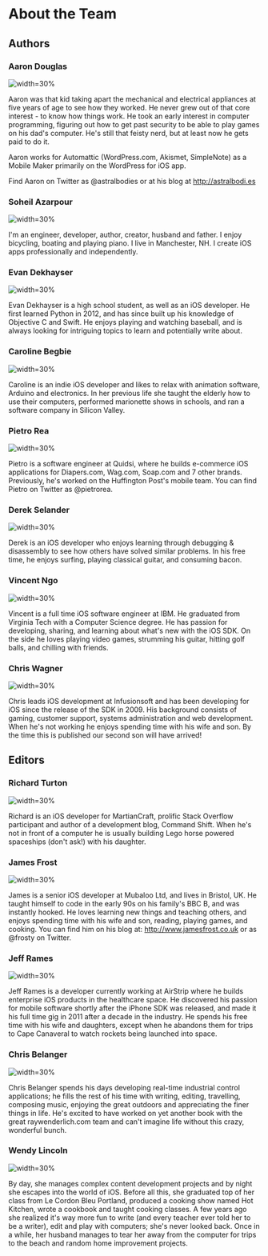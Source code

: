# About the Team

## Authors

### Aaron Douglas

![width=30%](images/aaron_douglas.jpg)

Aaron was that kid taking apart the mechanical and electrical appliances at five years of age to see how they worked. He never grew out of that core interest - to know how things work. He took an early interest in computer programming, figuring out how to get past security to be able to play games on his dad's computer. He's still that feisty nerd, but at least now he gets paid to do it. 

Aaron works for Automattic (WordPress.com, Akismet, SimpleNote) as a Mobile Maker primarily on the WordPress for iOS app.

Find Aaron on Twitter as @astralbodies or at his blog at http://astralbodi.es


### Soheil Azarpour

![width=30%](images/soheil_azarpour.png)

I'm an engineer, developer, author, creator, husband and father. I enjoy bicycling, boating and playing piano. I live in Manchester, NH. I create iOS apps professionally and independently.


### Evan Dekhayser

![width=30%](images/evan_dekhayser.jpg)

Evan Dekhayser is a high school student, as well as an iOS developer. He first learned Python in 2012, and has since built up his knowledge of Objective C and Swift. He enjoys playing and watching baseball, and is always looking for intriguing topics to learn and potentially write about.


### Caroline Begbie

![width=30%](images/caroline_begbie.jpg)

Caroline is an indie iOS developer and likes to relax with animation software, Arduino and electronics.  In her previous life she taught the elderly how to use their computers, performed marionette shows in schools, and ran a software company in Silicon Valley.


### Pietro Rea

![width=30%](images/pietro_rea.jpg)

Pietro is a software engineer at Quidsi, where he builds e-commerce iOS applications for Diapers.com, Wag.com, Soap.com and 7 other brands. Previously, he's worked on the Huffington Post's mobile team. You can find Pietro on Twitter as @pietrorea.


### Derek Selander

![width=30%](images/derek_selander.png)

Derek is an iOS developer who enjoys learning through debugging & disassembly to see how others have solved similar problems. In his free time, he enjoys surfing, playing classical guitar, and consuming bacon.


### Vincent Ngo

![width=30%](images/vincent_ngo.jpg)

Vincent is a full time iOS software engineer at IBM. He graduated from Virginia Tech with a Computer Science degree. He has passion for developing, sharing, and learning about what's new with the iOS SDK. On the side he loves playing video games, strumming his guitar, hitting golf balls, and chilling with friends.


### Chris Wagner

![width=30%](images/chris_wagner.jpg)

Chris leads iOS development at Infusionsoft and has been developing for iOS since the release of the SDK in 2009. His background consists of gaming, customer support, systems administration and web development. When he's not working he enjoys spending time with his wife and son. By the time this is published our second son will have arrived!


## Editors

### Richard Turton

![width=30%](images/richard_turton.jpg)

Richard is an iOS developer for MartianCraft, prolific Stack Overflow participant and author of a development blog, Command Shift. When he's not in front of a computer he is usually building Lego horse powered spaceships (don't ask!) with his daughter.


### James Frost

![width=30%](images/james_frost.jpg)

James is a senior iOS developer at Mubaloo Ltd, and lives in Bristol, UK. He taught himself to code in the early 90s on his family's BBC B, and was instantly hooked. He loves learning new things and teaching others, and enjoys spending time with his wife and son, reading, playing games, and cooking. You can find him on his blog at: http://www.jamesfrost.co.uk or as @frosty on Twitter.


### Jeff Rames

![width=30%](images/jeff_rames.jpg)

Jeff Rames is a developer currently working at AirStrip where he builds enterprise iOS products in the healthcare space.  He discovered his passion for mobile software shortly after the iPhone SDK was released, and made it his full time gig in 2011 after a decade in the industry. He spends his free time with his wife and daughters, except when he abandons them for trips to Cape Canaveral to watch rockets being launched into space.


### Chris Belanger

![width=30%](images/chris_belanger.jpg)

Chris Belanger spends his days developing real-time industrial control applications; he fills the rest of his time with writing, editing, travelling, composing music, enjoying the great outdoors and appreciating the finer things in life. He's excited to have worked on yet another book with the great raywenderlich.com team and can't imagine life without this crazy, wonderful bunch.


### Wendy Lincoln

![width=30%](images/wendy_lincoln.jpg)

By day, she manages complex content development projects and by night she escapes into the world of iOS. Before all this, she graduated top of her class from Le Cordon Bleu Portland, produced a cooking show named Hot Kitchen, wrote a cookbook and taught cooking classes. A few years ago she realized it's way more fun to write (and every teacher ever told her to be a writer), edit and play with computers; she's never looked back.  Once in a while, her husband manages to tear her away from the computer for trips to the beach and random home improvement projects.

